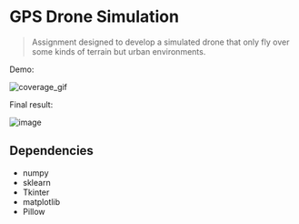 # GPS Drone Simulation

> Assignment designed to develop a simulated drone that only fly over some kinds of terrain but urban environments.

Demo:

![coverage_gif](https://user-images.githubusercontent.com/22216684/44303135-f3c97e80-a306-11e8-8a04-a20f14ebfbe5.gif)

Final result:

![image](https://user-images.githubusercontent.com/22216684/44303152-5753ac00-a307-11e8-97e1-f46760460fa6.png)


## Dependencies

* numpy
* sklearn
* Tkinter
* matplotlib
* Pillow
